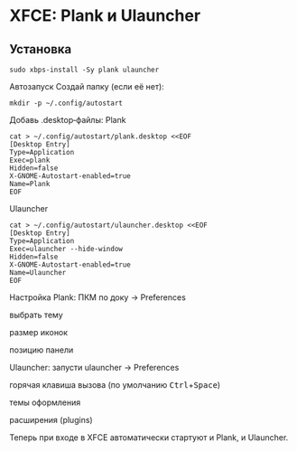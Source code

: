 
# XFCE: Plank и Ulauncher

## Установка

```
sudo xbps-install -Sy plank ulauncher
```

Автозапуск
Создай папку (если её нет):

```
mkdir -p ~/.config/autostart
```
Добавь .desktop‑файлы:
Plank

```
cat > ~/.config/autostart/plank.desktop <<EOF
[Desktop Entry]
Type=Application
Exec=plank
Hidden=false
X-GNOME-Autostart-enabled=true
Name=Plank
EOF
```

Ulauncher
```
cat > ~/.config/autostart/ulauncher.desktop <<EOF
[Desktop Entry]
Type=Application
Exec=ulauncher --hide-window
Hidden=false
X-GNOME-Autostart-enabled=true
Name=Ulauncher
EOF
```

Настройка
Plank: ПКМ по доку → Preferences

выбрать тему

размер иконок

позицию панели

Ulauncher: запусти ulauncher → Preferences

горячая клавиша вызова (по умолчанию <kbd>Ctrl</kbd>+<kbd>Space</kbd>)

темы оформления

расширения (plugins)

Теперь при входе в XFCE автоматически стартуют и Plank, и Ulauncher.
